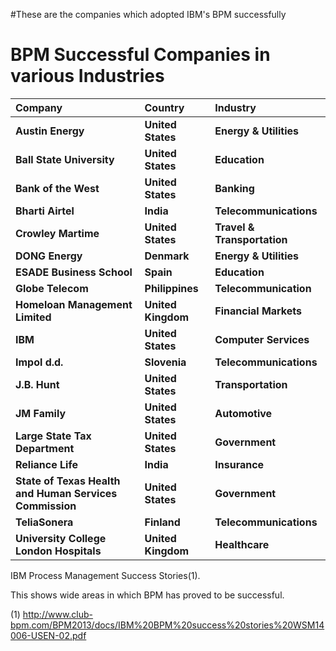 #These are the companies which adopted IBM's BPM successfully

# BPM Successful Companies in various Industries #

| **Company**| **Country**| **Industry**|
|:-----------|:-----------|:------------|
| **Austin Energy**| **United States**| **Energy & Utilities**|
| **Ball State University**| **United States**| **Education**|
| **Bank of the West**| **United States**| **Banking**|
| **Bharti Airtel**| **India**| **Telecommunications**|
| **Crowley Martime**| **United States**| **Travel & Transportation**|
| **DONG Energy**| **Denmark**| **Energy & Utilities**|
| **ESADE Business School**| **Spain**| **Education**|
| **Globe Telecom**| **Philippines**| **Telecommunication**|
| **Homeloan Management Limited**| **United Kingdom**| **Financial Markets**|
| **IBM**| **United States**| **Computer Services**|
| **Impol d.d.**| **Slovenia**| **Telecommunications**|
| **J.B. Hunt**| **United States**| **Transportation**|
| **JM Family**| **United States**| **Automotive**|
| **Large State Tax Department**| **United States**| **Government**|
| **Reliance Life**| **India**| **Insurance**|
| **State of Texas Health and Human Services Commission**| **United States**| **Government**|
| **TeliaSonera**| **Finland**| **Telecommunications**|
| **University College London Hospitals**| **United Kingdom**| **Healthcare**|

IBM Process Management Success Stories(1).

This shows wide areas in which BPM has proved to be successful.

(1) http://www.club-bpm.com/BPM2013/docs/IBM%20BPM%20success%20stories%20WSM14006-USEN-02.pdf